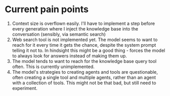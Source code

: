 # Current pain points

1. Context size is overflown easily. I'll have to implement a step before every generation where I inject the knowledge base into the conversation (sensibly, via semantic search)
2. Web search tool is not implemented yet. The model seems to want to reach for it every time it gets the chance, despite the system prompt telling it not to.
In hindsight this might be a good thing - forces the model to always look for answers instead of making them up.
3. The model tends to want to reach for the knowledge base query tool often. This is currently unimplemented.
4. The model's strategies to creating agents and tools are questionable, often creating a single tool and multiple agents, rather than an agent with a collection of tools. This might not be that bad, but still need to experiment.
